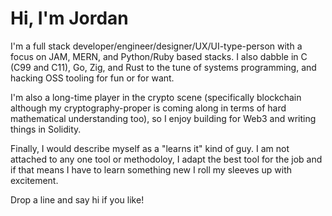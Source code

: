 # Hi, I'm Jordan

I'm a full stack developer/engineer/designer/UX/UI-type-person with a focus on JAM, MERN, and Python/Ruby based stacks. I also dabble in C (C99 and C11), Go, Zig, and Rust to the tune of systems programming, and hacking OSS tooling for fun or for want.

I'm also a long-time player in the crypto scene (specifically blockchain although my cryptography-proper is coming along in terms of hard mathematical understanding too), so I enjoy building for Web3 and writing things in Solidity.

Finally, I would describe myself as a "learns it" kind of guy. I am not attached to any one tool or methodoloy, I adapt the best tool for the job and if that means I have to learn something new I roll my sleeves up with excitement.

Drop a line and say hi if you like!
